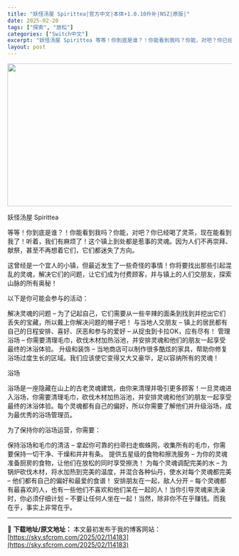 ```yaml
---
title: "妖怪汤屋 Spirittea|官方中文|本体+1.0.10升补|NSZ|原版|"
date: 2025-02-20
tags: ["探索", "放松"]
categories: ["Switch中文"]
excerpt: "妖怪汤屋 Spirittea 等等！你到底是谁？！你能看到我吗？你能，对吧？你已经喝了灵茶，现在能看到我了！听着，我们有麻烦了！这个镇上到处都是惹事的灵魂。因为人们不再崇拜、献祭，甚至不再想着它们，它们都迷失了方向。 这曾经是一个宜人的小镇，但最近发生了一些奇怪的事情！你将要找出那些引起混乱的灵魂，&hellip;"
layout: post
---
```


<img class="aligncenter size-full wp-image-114160" src="https://sky.sfcrom.com/wp-content/uploads/2025/02/2025022003301975.webp" alt="" width="570" height="321" />

妖怪汤屋 Spirittea

等等！你到底是谁？！你能看到我吗？你能，对吧？你已经喝了灵茶，现在能看到我了！听着，我们有麻烦了！这个镇上到处都是惹事的灵魂。因为人们不再崇拜、献祭，甚至不再想着它们，它们都迷失了方向。

这曾经是一个宜人的小镇，但最近发生了一些奇怪的事情！你将要找出那些引起混乱的灵魂，解决它们的问题，让它们成为付费顾客，并与镇上的人们交朋友，探索山脉的所有奥秘！

以下是你可能会参与的活动：

解决灵魂的问题 – 为了记起自己，它们需要从一些辛辣的面条到找到并挖出它们丢失的宝藏，所以戴上你解决问题的帽子吧！
与当地人交朋友 – 镇上的居民都有自己的日程安排、喜好、厌恶和参与的爱好 – 从捉虫到卡拉OK，应有尽有！
管理浴场 – 你需要清理毛巾，砍伐木材加热浴池，并安排灵魂和他们的朋友一起享受最终的沐浴体验。
升级和装饰 – 当地商店可以制作很多酷炫的家具，帮助你修复浴场过度生长的区域。我们应该使它变得又大又豪华，足以容纳所有的灵魂！

浴场

浴场是一座隐藏在山上的古老灵魂建筑，由你来清理并吸引更多顾客！一旦灵魂进入浴场，你需要清理毛巾，砍伐木材加热浴池，并安排灵魂和他们的朋友一起享受最终的沐浴体验。每个灵魂都有自己的偏好，所以你需要了解他们并升级浴场，成为最优秀的浴场管理员。

为了保持你的浴场运营，你需要：

保持浴场和毛巾的清洁 – 拿起你可靠的扫帚扫走蜘蛛网，收集所有的毛巾，你需要保持一切干净、干燥和井井有条。
提供五星级的食物和擦洗服务 – 为你的灵魂准备厨房的食物，让他们在放松的同时享受擦洗！
为每个灵魂调配完美的水 – 为锅炉砍伐木材，将水加热到完美的温度，并混合各种仙丹，使水对每个灵魂都完美 – 他们都有自己的偏好和最爱的食谱！
安排朋友在一起，敌人分开 – 每个灵魂都有最喜欢的人，也有一些他们不喜欢和他们呆在一起的人！当你引导灵魂来洗澡时，你必须仔细计划 – 不要让任何人坐在一起！当然，除非你不在乎赚钱。而我在乎，事实上非常在乎。

---
📖 **下载地址/原文地址：** 本文最初发布于我的博客网站：[https://sky.sfcrom.com/2025/02/114183](https://sky.sfcrom.com/2025/02/114183)
